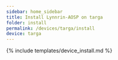 ```yaml
---
sidebar: home_sidebar
title: Install Lynnrin-AOSP on targa
folder: install
permalink: /devices/targa/install
device: targa
---
```

{% include templates/device_install.md %}

